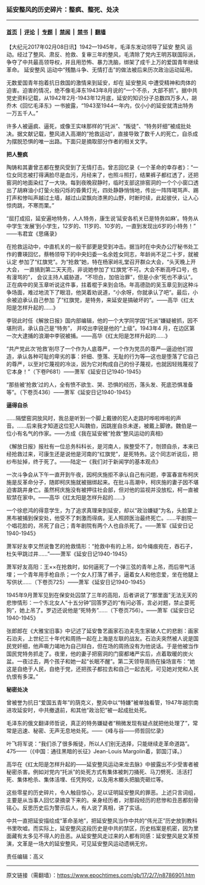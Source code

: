 ### 延安整风的历史碎片：整疯、整死、处决

---

#### [首页](../../../..?n8786901) &nbsp;|&nbsp; [评论](../../../../../epoch-comment?n8786901) &nbsp;|&nbsp; [专题](../../../../../epoch-special?n8786901) &nbsp;|&nbsp; [禁闻](../../../../../epoch-news?n8786901) &nbsp;|&nbsp; [禁书](../../../../../books?n8786901) &nbsp;|&nbsp; [翻墙](https://github.com/gfw-breaker/nogfw/blob/master/README.md?n8786901)


<div class="post_content" id="artbody" itemprop="articleBody">
 <!-- article content begin -->
 <p>
  【大纪元2017年02月08日讯】1942—1945年，毛泽东发动领导了延安
  <ok href="https://www.epochtimes.com/gb/tag/%E6%95%B4%E9%A3%8E.html">
   整风
  </ok>
  运动。经过了整风、肃反、抢救、复审三年的整风，毛清除了党内王明苏联国际派，争夺了中共最高领导权，并且用恐怖、暴力洗脑，绑架了成千上万的爱国青年继续革命。
  <ok href="https://www.epochtimes.com/gb/tag/%E5%BB%B6%E5%AE%89%E6%95%B4%E9%A3%8E.html">
   延安整风
  </ok>
  运动中“残酷斗争、无情打击”的做法被后来历次政治运动延用。
 </p>
 <p>
  无数爱国青年抱着抗日救国的激情来到延安，却在
  <ok href="https://www.epochtimes.com/gb/tag/%E5%BB%B6%E5%AE%89%E6%95%B4%E9%A3%8E.html">
   延安整风
  </ok>
  中遭受精神和肉体的迫害。迫害的情况，绝不像毛泽东1943年8月说的“一个不杀，大部不抓”。据中共党史资料记载，从1942年2月-1943年12月底，延安的知识分子总数四万多人，胡乔木《回忆毛泽东》一书披露，“1943至1944一年内，仅小小的延安就清出特务一万五千人。”
 </p>
 <p>
  许多人被逼疯、逼死，或像王实味那样的“托派”、“叛徒”、“特务奸细”被成批处决。据文献记载，整风进入高潮的“抢救运动”，直接导致了数千人的死亡，自杀成为摆脱恐惧的唯一出路。下面只是摘取部分作者的相关文字。
 </p>
 <p>
  <strong>
   把人整疯
  </strong>
 </p>
 <p>
  陶铸和其妻曾志都在整风受到了无情打击。曾志回忆录《一个革命的幸存者》：“一位女同志被打得满脸尽是血污，月经来了，也照斗照打，结果裤子都红透了，还把窑洞的地面染红了一大块。每到夜晚寂静时，临时支部这排窑洞的一个个小窗口透出了胡麻油小灯萤火般闪烁的昏黄灯光，四处静静悄悄地，传出一阵阵喝骂声、踢打声和惨叫声越过土墙，越过山梁飘向漆黑的山野，时断时续，此起彼伏，让人心惊肉跳，不寒而栗。”
 </p>
 <p>
  “屈打成招，延安遍地特务，人人特务，康生说‘延安各机关已是特务如麻’。特务从中学生‘发展’到小学生，12岁的、11岁的、10岁的，一直到发现出6岁的小特务！”
  <br/>
  ——韦君宜《思痛录》
 </p>
 <p>
  在抢救运动中，中直机关的一般干部更是受到冲击。据当时在中央办公厅秘书处工作的曹瑛回忆，蔡畅领导下的中央妇委一名余姓女同志，年龄尚不足二十岁，就被认定 参加了“红旗党”。为“抢救”她，特在杨家岭礼堂召开群众大会，“头天晚上开大会， 一直搞到第二天天亮，非说她参加了‘红旗党’不可。大会不断高呼口号，也有漫骂的”， 会议主持人威胁道，“不坦白，加倍治罪”，但是小余“死也不承认”。正在病中的吴玉章听说这件事，拄着棍于来到会场。年高德劭的吴玉章见到这种斗争场面，难过地流下了眼泪，他哭着劝说道，“小余呀，你就承认了吧”。最后，小余被迫承认自己参加 了“红旗党，是特务，来延安是搞破坏的”。——高华《红太阳是怎样升起的……》
 </p>
 <p>
  李锐此时任《解放日报》国内部编辑，他的一个大学同学因“托派”嫌疑被抓，因不堪刑讯，承认自己是“特务”， 并咬出李锐是他的“上级”。1943年4 月，在边区第一次大逮捕的浪潮中李锐被捕。——高华《红太阳是怎样升起的……》
 </p>
 <p>
  “共产党此次‘抢救’削尽了一个作为人底尊严，一个作为党员的尊严—逼迫他们捏造，承认各种可耻的卑劣的事：奸细、堕落、无耻的行为等—这也是堕落了它自己的尊严，以至对它蔑视的冷淡，因为它对构成自己的份子蔑视，也就因轻贱蔑视了它本身！”（下卷P681）——萧军《延安日记1940-1945》
 </p>
 <p>
  “那些被‘抢救’过的人，全有愤不欲生、哭、恐惧的经历，落头发、死底恐惧准备等”。（下卷页436）——萧军《延安日记1940-1945》
 </p>
 <p>
  <strong>
   逼得自杀
  </strong>
 </p>
 <p>
  ……隔壁窑洞放风时，我总是听到一个脚上戴镣的犯人走路时哗啦哗啦的声音。……后来我才知道这位犯人叫魏伯，因跳崖自杀未遂，被戴上脚镣。魏伯是一位小有名气的作家。——方成《我在延安被“抢救”整风运动的真相》
 </p>
 <p>
  <strong>
  </strong>
  《解放日报》报社有一位总务科科长，是河南人，挨整受不了，刎颈自杀，本来已经抢救过来，可康生还是说他是河南的“红旗党”，是死特务。这个同志听说后，把纱布扯掉，终于死了。——陆定一《我们对于新闻学的基本观点》
 </p>
 <p>
  一次斗争会从下午一直开到午夜，因柯庆施拒不承认自己有问题，李富春宣布柯庆施是反革命分子，随即柯庆施就被捆绑起来。在批斗高潮中，柯庆施的妻子因不堪迫害跳井身亡。虽然柯庆施没有被押往社会部，但对他的监视并没放松，柯一直被软禁在家中。——高华《红太阳是怎样升起的……》
 </p>
 <p>
  一个徐悲鸿的得意学生，为了追求真理来到延安，却以“政治嫌疑”为名，头脸蒙上黑布被捕到保安处，他受不了刺激而得病，无人照顾医治最终死亡。……平剧院一个唱花脸的，吊死了自己；青年剧院有两个人也自杀死了。——萧军《延安日记1940-1945》
 </p>
 <p>
  萧军好友李又然说鲁艺的抢救情形：“抢救中有的上吊，如今绳痕宛在，吞石子，杜矢甲跳过井……”——萧军《延安日记1940-1945》
 </p>
 <p>
  萧军好友高阳：王××在抢救时，如何逼死了一个弹三弦的青年上吊，而后带气活埋；一个青年用手枪自杀；一个女人打落了裤子，逼着女人和他恋爱，坐在他腿上写供状……（下卷页725）——萧军《延安日记1940-1945》
 </p>
 <p>
  1945年9月萧军见到在保安处囚禁了三年的高阳，后者讲说了“那里面”无法无天的悲惨情形：一个东北女人“十五分钟”回答罗迈的“有问必答，言必对题，禁止耍死狗”，她上吊了。罗迈还说他是“死特务”……（下卷页756）。——萧军《延安日记1940-1945》
 </p>
 <p>
  张郎郎在《大雅宝旧事》中记述了延安鲁艺画家石泊夫先生家破人亡的悲剧：画家石泊夫，上世纪三十年代和周扬一起在上海是左联的战友。石泊夫突然被人说是国民党奸细，他声嘶力竭地为自己辩白，但在场的周扬没有为他说话。于是他被当作国民党特务抓走了。夜里，他的妻子把窑洞的门窗都堵严实后，点着取暖的炭火盆。一夜过去，两个孩子和她一起“长眠不醒”。第二天领导周扬在操场宣布：“她这是自绝于人民，自绝于党，还把孩子都拉去和自己一起去死，可见她对党和人民仇恨有多深。”
 </p>
 <p>
  <strong>
   秘密处决
  </strong>
 </p>
 <p>
  曾被誉为抗日“爱国五青年”的荫克义，整风中以“特嫌”被单独看管，1947年胡宗南进攻延安时，中共撤退前，和其他“政治犯”被一起成批处死。
 </p>
 <p>
  毛泽东的俄文翻译师哲说，真正的特务嫌疑者“稍微发现有疑点就把他处理了”，常常是迅速、秘密、无声无息地处死。——《峰与谷——师哲回忆录》
 </p>
 <p>
  叶飞将军说：“我们杀了很多叛徒，所以人们别无选择，只能继续走革命道路”。475——（《中国：通往黑暗的长征》Jean-Louis Margolin着，郭国汀译。）
 </p>
 <p>
  高华在《红太阳是怎样升起的——延安整风运动来龙去脉》中披露出不少受害者被秘密杀害。例如对党内“托派”的处死方式有集体被刺刀捅死、马刀劈死、活活打死、集体枪杀、集体活埋、任凭狗咬，以及用木榔头把脑壳砸烂等。
 </p>
 <p>
  这些零星的历史碎片，令人触目惊心，足以证明延安整风的罪恶。上述只言词组，主要是从当事人回忆录摘录下来的。亲身经历者，对那段经历的悲惨和丑恶都刻骨铭心。反思历史后为警示后人，有人说了真相，讲了实话。
 </p>
 <p>
  中共一直把延安描绘成“革命圣地”，把延安整风当作中共的“伟光正”历史放到教科书里吹嘘。而实际上，延安整风这段历史是中共的禁区，历史档案是机密，因为里面藏有太多见不得人的丑恶。从延安整风走过来的人都有同感：延安整风是文革预演，文革是一场大的延安整风，可见延安整风运动遗祸无穷。
 </p>
 <p>
  责任编辑：高义
 </p>
 <p>
 </p>
 <p>
 </p>
 <p>
 </p>
 <p>
 </p>
 <p>
 </p>
 <p>
 </p>
 <p>
 </p>
 <p>
  <strong>
  </strong>
 </p>
 <!-- article content end -->
 <div id="below_article_ad">
 </div>
</div>


---

原文链接（需翻墙）：https://www.epochtimes.com/gb/17/2/7/n8786901.htm